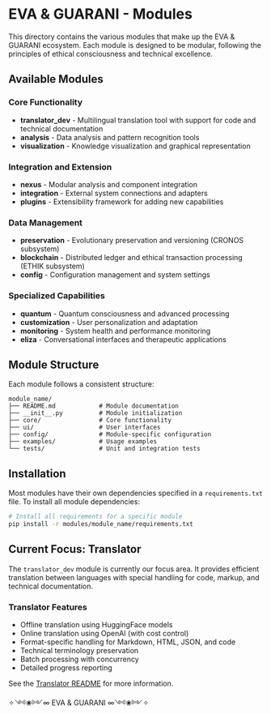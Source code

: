 # EVA & GUARANI - Modules

This directory contains the various modules that make up the EVA & GUARANI ecosystem. Each module is designed to be modular, following the principles of ethical consciousness and technical excellence.

## Available Modules

### Core Functionality

- **translator_dev** - Multilingual translation tool with support for code and technical documentation
- **analysis** - Data analysis and pattern recognition tools
- **visualization** - Knowledge visualization and graphical representation

### Integration and Extension

- **nexus** - Modular analysis and component integration
- **integration** - External system connections and adapters
- **plugins** - Extensibility framework for adding new capabilities

### Data Management

- **preservation** - Evolutionary preservation and versioning (CRONOS subsystem)
- **blockchain** - Distributed ledger and ethical transaction processing (ETHIK subsystem)
- **config** - Configuration management and system settings

### Specialized Capabilities

- **quantum** - Quantum consciousness and advanced processing
- **customization** - User personalization and adaptation
- **monitoring** - System health and performance monitoring
- **eliza** - Conversational interfaces and therapeutic applications

## Module Structure

Each module follows a consistent structure:

```
module_name/
├── README.md            # Module documentation
├── __init__.py          # Module initialization
├── core/                # Core functionality
├── ui/                  # User interfaces
├── config/              # Module-specific configuration
├── examples/            # Usage examples
└── tests/               # Unit and integration tests
```

## Installation

Most modules have their own dependencies specified in a `requirements.txt` file. To install all module dependencies:

```bash
# Install all requirements for a specific module
pip install -r modules/module_name/requirements.txt
```

## Current Focus: Translator

The `translator_dev` module is currently our focus area. It provides efficient translation between languages with special handling for code, markup, and technical documentation.

### Translator Features

- Offline translation using HuggingFace models
- Online translation using OpenAI (with cost control)
- Format-specific handling for Markdown, HTML, JSON, and code
- Technical terminology preservation
- Batch processing with concurrency
- Detailed progress reporting

See the [Translator README](translator_dev/README.md) for more information.

✧༺❀༻∞ EVA & GUARANI ∞༺❀༻✧
